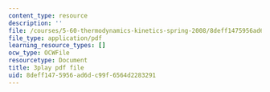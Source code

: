 ```yaml
---
content_type: resource
description: ''
file: /courses/5-60-thermodynamics-kinetics-spring-2008/8deff1475956ad6dc99f6564d2283291_r4fGG_7NQr8.pdf
file_type: application/pdf
learning_resource_types: []
ocw_type: OCWFile
resourcetype: Document
title: 3play pdf file
uid: 8deff147-5956-ad6d-c99f-6564d2283291
---
```

